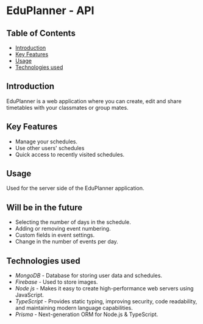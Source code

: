 # EduPlanner - API

## Table of Contents

- [Introduction](#introduction)
- [Key Features](#key-features)
- [Usage](#usage)
- [Technologies used](#technologies-used)

## Introduction
EduPlanner is a web application where you can create, edit and share timetables with your classmates or group mates.

## Key Features
- Manage your schedules.
- Use other users' schedules
- Quick access to recently visited schedules.

## Usage
Used for the server side of the EduPlanner application.

## Will be in the future
- Selecting the number of days in the schedule.
- Adding or removing event numbering.
- Сustom fields in event settings.
- Change in the number of events per day.

## Technologies used
- *MongoDB* - Database for storing user data and schedules.
- *Firebase* - Used to store images.
- *Node js* - Makes it easy to create high-performance web servers using JavaScript.
- *TypeScript* - Provides static typing, improving security, code readability, and maintaining modern language capabilities.
- *Prisma* - Next-generation ORM for Node.js & TypeScript.
